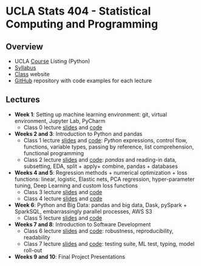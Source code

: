 # UCLA Stats 404 - Statistical Computing and Programming

## Overview
- UCLA [Course](https://www.google.com/url?q=https%3A%2F%2Fsa.ucla.edu%2Fro%2FPublic%2FSOC%2FResults%2FClassDetail%3Fterm_cd%3D19W%26subj_area_cd%3DSTATS%2520%2520%26crs_catlg_no%3D0404%2520%2520%2520%2520%26class_id%3D663608200%26class_no%3D%2520001%2520%2520&sa=D&sntz=1&usg=AFQjCNHKe-oOqxd0cfxMUmSD7CjTKXvJUQ) Listing (Python)
- [Syllabus](https://goo.gl/BTYQxB) 
- [Class](https://www.ikukuyeva.com/tutorials/machine-learning/ucla-stats-404-statistical-computing-and-programming) website
- [GitHub](https://www.google.com/url?q=https%3A%2F%2Fgithub.com%2Fikukuyeva%2FStats-404-W19-Statistical-Computing&sa=D&sntz=1&usg=AFQjCNGFsAHCgF6zYNcwoAknihQV5xPfWw) repository with code examples for each lecture


## Lectures
- **Week 1**: Setting up machine learning environment: git, virtual environment, Jupyter Lab, PyCharm
  - Class 0 lecture [slides](http://bit.ly/2SPtCVi) and [code](https://github.com/ikukuyeva/Stats-404-W19-Statistical-Computing/tree/master/Class0-Intro)
- **Weeks 2 and 3**: Introduction to Python and pandas
  - Class 1 lecture [slides](https://goo.gl/2SeyMn) and [code](https://github.com/ikukuyeva/Stats-404-W19-Statistical-Computing/tree/master/Class1): *Python* expressions, control flow, functions, variable types, passing by reference, list comprehension, functional programming
  - Class 2 lecture [slides](https://goo.gl/JkLxHq) and [code](https://github.com/ikukuyeva/Stats-404-W19-Statistical-Computing/tree/master/Class2): *pandas* and reading-in data, subsetting, EDA, split + apply+ combine, pandas + databases
- **Weeks 4 and 5**: Regression methods + numerical optimization + loss functions: linear, logistic, Elastic nets, PCA regression, hyper-parameter tuning, Deep Learning and custom loss functions
    - Class 3 lecture [slides](https://goo.gl/A7P4vX) and [code](https://github.com/ikukuyeva/Stats-404-W19-Statistical-Computing/tree/master/Class3)
    - Class 4 lecture [slides](https://goo.gl/Kch3iJ) and [code](https://github.com/ikukuyeva/Stats-404-W19-Statistical-Computing/tree/master/Class4)
- **Week 6**: Python and Big Data: pandas and big data, Dask, pySpark + SparkSQL, embarrassingly parallel processes, AWS S3
  - Class 5 lecture [slides](https://goo.gl/ifKAcV) and [code](https://github.com/ikukuyeva/Stats-404-W19-Statistical-Computing/tree/master/Class5)
- **Weeks 7 and 8**: Introduction to Software Development
  - Class 6 lecture [slides](http://bit.ly/2EhK3AL) and [code](https://github.com/ikukuyeva/Stats-404-W19-Statistical-Computing/tree/master/Class6): robustness, reproducibility, readability
  - Class 7 lecture [slides](http://bit.ly/2tCRSee) and [code](https://github.com/ikukuyeva/Stats-404-W19-Statistical-Computing/tree/master/Class7):  testing suite, ML test, typing, model roll-out
- **Weeks 9 and 10**: Final Project Presentations

